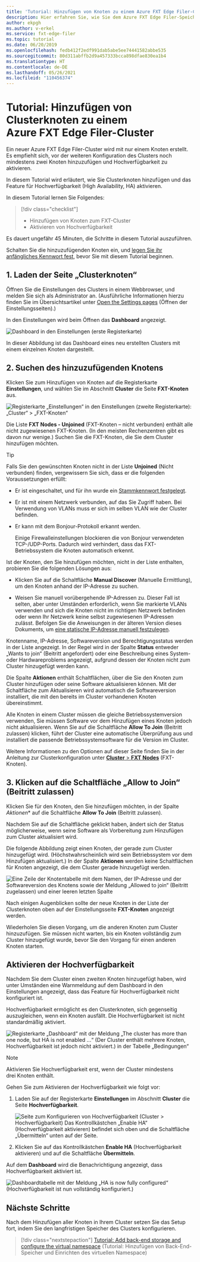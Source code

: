 ```yaml
---
title: 'Tutorial: Hinzufügen von Knoten zu einem Azure FXT Edge Filer-Cluster'
description: Hier erfahren Sie, wie Sie dem Azure FXT Edge Filer-Speichercache Clusterknoten hinzufügen und das Feature für Hochverfügbarkeit (High Availability, HA) aktivieren.
author: ekpgh
ms.author: v-erkel
ms.service: fxt-edge-filer
ms.topic: tutorial
ms.date: 06/20/2019
ms.openlocfilehash: fedb412f2edf991dab5abe5ee74441582abbe535
ms.sourcegitcommit: 80d311abffb2d9a457333bcca898dfae830ea1b4
ms.translationtype: HT
ms.contentlocale: de-DE
ms.lasthandoff: 05/26/2021
ms.locfileid: "110456374"
---
```

# <a name="tutorial-add-cluster-nodes-to-an-azure-fxt-edge-filer-cluster"></a>Tutorial: Hinzufügen von Clusterknoten zu einem Azure FXT Edge Filer-Cluster

Ein neuer Azure FXT Edge Filer-Cluster wird mit nur einem Knoten erstellt. Es empfiehlt sich, vor der weiteren Konfiguration des Clusters noch mindestens zwei Knoten hinzuzufügen und Hochverfügbarkeit zu aktivieren.

In diesem Tutorial wird erläutert, wie Sie Clusterknoten hinzufügen und das Feature für Hochverfügbarkeit (High Availability, HA) aktivieren.

In diesem Tutorial lernen Sie Folgendes:

> [!div class="checklist"]
>
> * Hinzufügen von Knoten zum FXT-Cluster
> * Aktivieren von Hochverfügbarkeit

Es dauert ungefähr 45 Minuten, die Schritte in diesem Tutorial auszuführen.

Schalten Sie die hinzuzufügenden Knoten ein, und [legen Sie ihr anfängliches Kennwort fest](fxt-node-password.md), bevor Sie mit diesem Tutorial beginnen.

## <a name="1-load-the-cluster-nodes-page"></a>1. Laden der Seite „Clusterknoten“

Öffnen Sie die Einstellungen des Clusters in einem Webbrowser, und melden Sie sich als Administrator an. (Ausführliche Informationen hierzu finden Sie im Übersichtsartikel unter [Open the Settings pages](fxt-cluster-create.md#open-the-settings-pages) (Öffnen der Einstellungsseiten).)

In den Einstellungen wird beim Öffnen das **Dashboard** angezeigt. 

![Dashboard in den Einstellungen (erste Registerkarte)](media/fxt-cluster-config/dashboard-1-node.png)

In dieser Abbildung ist das Dashboard eines neu erstellten Clusters mit einem einzelnen Knoten dargestellt.

## <a name="2-locate-the-node-to-add"></a>2. Suchen des hinzuzufügenden Knotens

Klicken Sie zum Hinzufügen von Knoten auf die Registerkarte **Einstellungen**, und wählen Sie im Abschnitt **Cluster** die Seite **FXT-Knoten** aus.

![Registerkarte „Einstellungen“ in den Einstellungen (zweite Registerkarte): „Cluster“ > „FXT-Knoten“](media/fxt-cluster-config/settings-fxt-nodes.png)

Die Liste **FXT Nodes - Unjoined** (FXT-Knoten – nicht verbunden) enthält alle nicht zugewiesenen FXT-Knoten. (In den meisten Rechenzentren gibt es davon nur wenige.) Suchen Sie die FXT-Knoten, die Sie dem Cluster hinzufügen möchten.

> [!Tip]
> Falls Sie den gewünschten Knoten nicht in der Liste **Unjoined** (Nicht verbunden) finden, vergewissern Sie sich, dass er die folgenden Voraussetzungen erfüllt:
>
> * Er ist eingeschaltet, und für ihn wurde ein [Stammkennwort festgelegt](fxt-node-password.md).
> * Er ist mit einem Netzwerk verbunden, auf das Sie Zugriff haben. Bei Verwendung von VLANs muss er sich im selben VLAN wie der Cluster befinden.
> * Er kann mit dem Bonjour-Protokoll erkannt werden.
>
>   Einige Firewalleinstellungen blockieren die von Bonjour verwendeten TCP-/UDP-Ports. Dadurch wird verhindert, dass das FXT-Betriebssystem die Knoten automatisch erkennt.
>
> Ist der Knoten, den Sie hinzufügen möchten, nicht in der Liste enthalten, probieren Sie die folgenden Lösungen aus:
>
> * Klicken Sie auf die Schaltfläche **Manual Discover** (Manuelle Ermittlung), um den Knoten anhand der IP-Adresse zu suchen.
>
> * Weisen Sie manuell vorübergehende IP-Adressen zu. Dieser Fall ist selten, aber unter Umständen erforderlich, wenn Sie markierte VLANs verwenden und sich die Knoten nicht im richtigen Netzwerk befinden oder wenn Ihr Netzwerk keine selbst zugewiesenen IP-Adressen zulässt. Befolgen Sie die Anweisungen in der älteren Version dieses Dokuments, um [eine statische IP-Adresse manuell festzulegen](https://azure.github.io/Avere/legacy/create_cluster/4_8/html/static_ip.html).

Knotenname, IP-Adresse, Softwareversion und Berechtigungsstatus werden in der Liste angezeigt. In der Regel wird in der Spalte **Status** entweder „Wants to join“ (Beitritt angefordert) oder eine Beschreibung eines System- oder Hardwareproblems angezeigt, aufgrund dessen der Knoten nicht zum Cluster hinzugefügt werden kann.

Die Spalte **Aktionen** enthält Schaltflächen, über die Sie den Knoten zum Cluster hinzufügen oder seine Software aktualisieren können. Mit der Schaltfläche zum Aktualisieren wird automatisch die Softwareversion installiert, die mit den bereits im Cluster vorhandenen Knoten übereinstimmt.

Alle Knoten in einem Cluster müssen die gleiche Betriebssystemversion verwenden, Sie müssen Software vor dem Hinzufügen eines Knoten jedoch nicht aktualisieren. Wenn Sie auf die Schaltfläche **Allow To Join** (Beitritt zulassen) klicken, führt der Cluster eine automatische Überprüfung aus und installiert die passende Betriebssystemsoftware für die Version im Cluster.

Weitere Informationen zu den Optionen auf dieser Seite finden Sie in der Anleitung zur Clusterkonfiguration unter [**Cluster** > **FXT Nodes**](https://azure.github.io/Avere/legacy/ops_guide/4_7/html/gui_fxt_nodes.html) (FXT-Knoten).

## <a name="3-click-the-allow-to-join-button"></a>3. Klicken auf die Schaltfläche „Allow to Join“ (Beitritt zulassen)

Klicken Sie für den Knoten, den Sie hinzufügen möchten, in der Spalte *Aktionen** auf die Schaltfläche **Allow To Join** (Beitritt zulassen).

Nachdem Sie auf die Schaltfläche geklickt haben, ändert sich der Status möglicherweise, wenn seine Software als Vorbereitung zum Hinzufügen zum Cluster aktualisiert wird.

Die folgende Abbildung zeigt einen Knoten, der gerade zum Cluster hinzugefügt wird. (Höchstwahrscheinlich wird sein Betriebssystem vor dem Hinzufügen aktualisiert.) In der Spalte **Aktionen** werden keine Schaltflächen für Knoten angezeigt, die dem Cluster gerade hinzugefügt werden.

![Eine Zeile der Knotentabelle mit dem Namen, der IP-Adresse und der Softwareversion des Knotens sowie der Meldung „Allowed to join“ (Beitritt zugelassen) und einer leeren letzten Spalte](media/fxt-cluster-config/node-join-in-process.png)

Nach einigen Augenblicken sollte der neue Knoten in der Liste der Clusterknoten oben auf der Einstellungsseite **FXT-Knoten** angezeigt werden.

Wiederholen Sie diesen Vorgang, um die anderen Knoten zum Cluster hinzuzufügen. Sie müssen nicht warten, bis ein Knoten vollständig zum Cluster hinzugefügt wurde, bevor Sie den Vorgang für einen anderen Knoten starten.

## <a name="enable-high-availability"></a>Aktivieren der Hochverfügbarkeit

Nachdem Sie dem Cluster einen zweiten Knoten hinzugefügt haben, wird unter Umständen eine Warnmeldung auf dem Dashboard in den Einstellungen angezeigt, dass das Feature für Hochverfügbarkeit nicht konfiguriert ist.

Hochverfügbarkeit ermöglicht es den Clusterknoten, sich gegenseitig auszugleichen, wenn ein Knoten ausfällt. Die Hochverfügbarkeit ist nicht standardmäßig aktiviert.

![Registerkarte „Dashboard“ mit der Meldung „The cluster has more than one node, but HA is not enabled ...“ (Der Cluster enthält mehrere Knoten, Hochverfügbarkeit ist jedoch nicht aktiviert.) in der Tabelle „Bedingungen“](media/fxt-cluster-config/no-ha-2-nodes.png)

> [!Note]
> Aktivieren Sie Hochverfügbarkeit erst, wenn der Cluster mindestens drei Knoten enthält.

Gehen Sie zum Aktivieren der Hochverfügbarkeit wie folgt vor:

1. Laden Sie auf der Registerkarte **Einstellungen** im Abschnitt **Cluster** die Seite **Hochverfügbarkeit**.

   ![Seite zum Konfigurieren von Hochverfügbarkeit (Cluster > Hochverfügbarkeit) Das Kontrollkästchen „Enable HA“ (Hochverfügbarkeit aktivieren) befindet sich oben und die Schaltfläche „Übermitteln“ unten auf der Seite.](media/fxt-cluster-config/enable-ha.png)

2. Klicken Sie auf das Kontrollkästchen **Enable HA** (Hochverfügbarkeit aktivieren) und auf die Schaltfläche **Übermitteln**.

Auf dem **Dashboard** wird die Benachrichtigung angezeigt, dass Hochverfügbarkeit aktiviert ist.

![Dashboardtabelle mit der Meldung „HA is now fully configured“ (Hochverfügbarkeit ist nun vollständig konfiguriert.)](media/fxt-cluster-config/ha-configured-alert.png)

## <a name="next-steps"></a>Nächste Schritte

Nach dem Hinzufügen aller Knoten in Ihrem Cluster setzen Sie das Setup fort, indem Sie den langfristigen Speicher des Clusters konfigurieren.

> [!div class="nextstepaction"]
> [Tutorial: Add back-end storage and configure the virtual namespace](fxt-add-storage.md) (Tutorial: Hinzufügen von Back-End-Speicher und Einrichten des virtuellen Namespace)